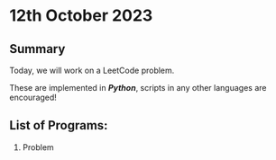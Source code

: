 # 12th October 2023

## Summary

Today, we will work on a LeetCode problem.

These are implemented in __*Python*__, scripts in any other languages are encouraged!

## List of Programs:

1. Problem
